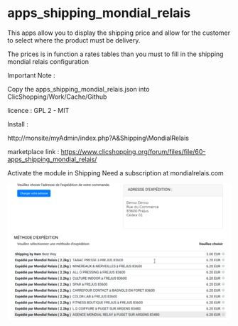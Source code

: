 # apps_shipping_mondial_relais

 This apps allow you to display the shipping price and allow for the customer to select where the product must be delivery.

The prices is in function a rates tables  than you must to fill in the shipping mondial relais configuration


Important Note :

Copy the apps_shipping_mondial_relais.json into ClicShopping/Work/Cache/Github

licence  : GPL 2 - MIT

Install :

http://monsite/myAdmin/index.php?A&Shipping\MondialRelais

marketplace link : https://www.clicshopping.org/forum/files/file/60-apps_shipping_mondial_relais/

Activate the module in Shipping
Need a subscription at mondialrelais.com

![image](https://github.com/ClicShoppingOfficialModulesV3/apps_shipping_mondial_relais/blob/master/ModuleInfosJson/image.png)


